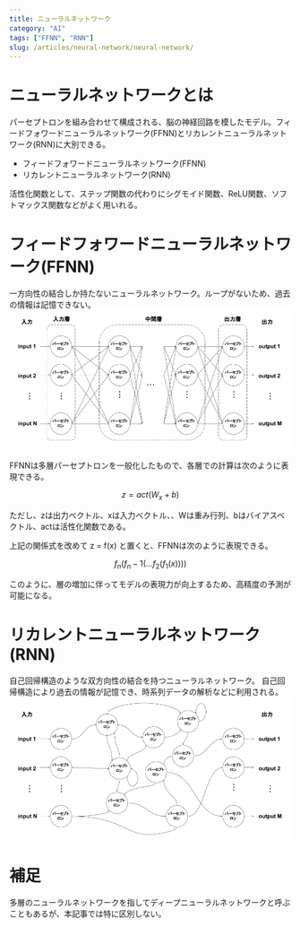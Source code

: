 ```yaml
---
title: ニューラルネットワーク
category: "AI"
tags: ["FFNN", "RNN"]
slug: /articles/neural-network/neural-network/
---
```



# ニューラルネットワークとは
パーセプトロンを組み合わせて構成される、脳の神経回路を模したモデル。フィードフォワードニューラルネットワーク(FFNN)とリカレントニューラルネットワーク(RNN)に大別できる。

+ フィードフォワードニューラルネットワーク(FFNN)
+ リカレントニューラルネットワーク(RNN)

活性化関数として、ステップ関数の代わりにシグモイド関数、ReLU関数、ソフトマックス関数などがよく用いれる。

# フィードフォワードニューラルネットワーク(FFNN)
一方向性の結合しか持たないニューラルネットワーク。ループがないため、過去の情報は記憶できない。
![フィードフォワードニューラルネットワーク](./multi-layer-perceptron.png)

FFNNは多層パーセプトロンを一般化したもので、各層での計算は次のように表現できる。

$$
z = act(W_x + b)
$$

ただし、zは出力ベクトル、xは入力ベクトル、、Wは重み行列、bはバイアスベクトル、actは活性化関数である。

上記の関係式を改めて z = f(x) と置くと、FFNNは次のように表現できる。 

$$
f_n(f_n-1(...f_2(f_1(x))))
$$

このように、層の増加に伴ってモデルの表現力が向上するため、高精度の予測が可能になる。

# リカレントニューラルネットワーク(RNN)
自己回帰構造のような双方向性の結合を持つニューラルネットワーク。
自己回帰構造により過去の情報が記憶でき、時系列データの解析などに利用される。
![リカレントニューラルネットワーク](./recurrent-neural-network.png)

# 補足
多層のニューラルネットワークを指してディープニューラルネットワークと呼ぶこともあるが、本記事では特に区別しない。